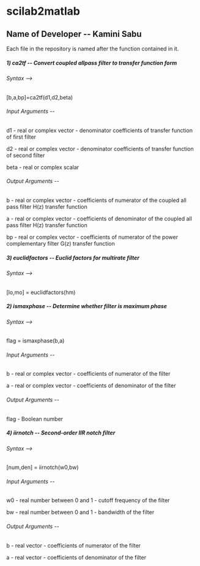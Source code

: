 # scilab2matlab

## Name of Developer -- Kamini Sabu
Each file in the repository is named after the function contained in it.
##### 1) ca2tf -- Convert coupled allpass filter to transfer function form

###### Syntax --> 

[b,a,bp]=ca2tf(d1,d2,beta)

###### Input Arguments -- 
d1 - real or complex vector - denominator coefficients of transfer function of first filter

d2 - real or complex vector - denominator coefficients of transfer function of second filter

beta - real or complex scalar

###### Output Arguments -- 

b - real or complex vector - coefficients of numerator of the coupled all pass filter H(z) transfer function

a - real or complex vector - coefficients of denominator of the coupled all pass filter H(z) transfer function

bp - real or complex vector - coefficients of numerator of the power complementary filter G(z) transfer function


##### 3) euclidfactors -- Euclid factors for multirate filter

###### Syntax -->

[lo,mo] = euclidfactors(hm)



##### 2) ismaxphase -- Determine whether filter is maximum phase

###### Syntax -->

flag = ismaxphase(b,a)

###### Input Arguments -- 

b - real or complex vector - coefficients of numerator of the filter 

a - real or complex vector - coefficients of denominator of the filter 


###### Output Arguments --

flag - Boolean number



##### 4) iirnotch -- Second-order IIR notch filter

###### Syntax -->

[num,den] = iirnotch(w0,bw)

###### Input Arguments --

w0 - real number between 0 and 1 - cutoff frequency of the filter

bw - real number between 0 and 1 - bandwidth of the filter

###### Output Arguments -- 

b - real vector - coefficients of numerator of the filter

a - real vector - coefficients of denominator of the filter 

